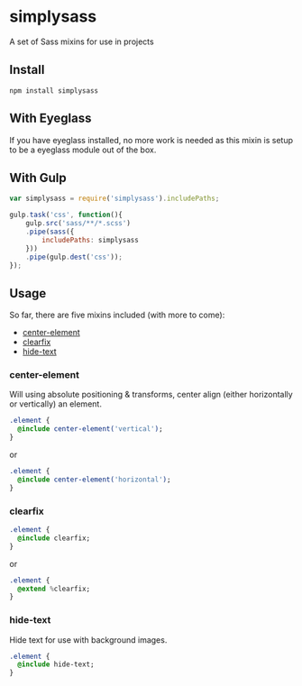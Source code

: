 # simplysass
A set of Sass mixins for use in projects

## Install
```shell
npm install simplysass
```

## With Eyeglass
If you have eyeglass installed, no more work is needed as this mixin is setup to be a eyeglass module out of the box.

## With Gulp
```javascript
var simplysass = require('simplysass').includePaths;

gulp.task('css', function(){
    gulp.src('sass/**/*.scss')
    .pipe(sass({
        includePaths: simplysass
    }))
    .pipe(gulp.dest('css'));
});
```

## Usage
So far, there are five mixins included (with more to come):

- [center-element](#center-element)
- [clearfix](#clearfix)
- [hide-text](#hide-text)


### center-element
Will using absolute positioning & transforms, center align (either horizontally or vertically) an element.
```sass
.element {
  @include center-element('vertical');
}
```
or
```sass
.element {
  @include center-element('horizontal');
}
```

### clearfix
```sass
.element {
  @include clearfix;
}
```
or
```sass
.element {
  @extend %clearfix;
}
```

### hide-text
Hide text for use with background images.
```sass
.element {
  @include hide-text;
}
```
